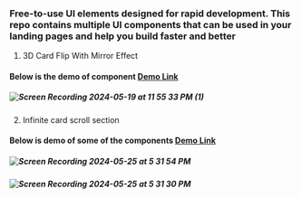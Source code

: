 ### Free-to-use UI elements designed for rapid development. This repo contains multiple UI components that can be used in your landing pages and help you build faster and better 

1. 3D Card Flip With Mirror Effect &#x20;

#### Below is the demo of component  [Demo Link](https://threed-card-flip-with-mirror-effect.vercel.app/)
##### ![Screen Recording 2024-05-19 at 11 55 33 PM (1)](https://github.com/kumarajay0412/UI-Components/assets/66991625/c736287d-06c3-4432-a463-76d06c3e5ff0)

2. Infinite card scroll section &#x20;

#### Below is demo of some of the components  [Demo Link](https://infinite-scroll-card-six.vercel.app/)
##### ![Screen Recording 2024-05-25 at 5 31 54 PM](https://github.com/kumarajay0412/Clear-UI/assets/66991625/5e8f24f1-4487-4617-9239-144e65f38385)
##### ![Screen Recording 2024-05-25 at 5 31 30 PM](https://github.com/kumarajay0412/Clear-UI/assets/66991625/5c434a0a-a397-4942-b451-b8525f1fe824)

